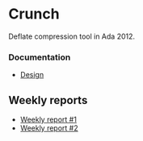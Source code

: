 # Crunch

Deflate compression tool in Ada 2012.

### Documentation

* [Design](doc/design.md)


## Weekly reports

* [Weekly report #1](weekly/weekly1.md)
* [Weekly report #2](weekly/weekly2.md)
